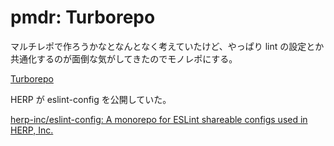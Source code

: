 # pmdr: Turborepo

マルチレポで作ろうかなとなんとなく考えていたけど、やっぱり
lint の設定とか共通化するのが面倒な気がしてきたのでモノレポにする。

[Turborepo](https://turborepo.org/)

HERP が eslint-config を公開していた。

[herp\-inc/eslint\-config: A monorepo for ESLint shareable configs used in HERP, Inc\.](https://github.com/herp-inc/eslint-config)

